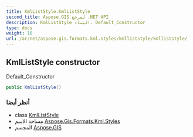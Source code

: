 ```yaml
---
title: KmlListStyle.KmlListStyle
second_title: Aspose.GIS لمرجع .NET API
description: KmlListStyle البناء. Default_Constructor
type: docs
weight: 10
url: /ar/net/aspose.gis.formats.kml.styles/kmlliststyle/kmlliststyle/
---
```

## KmlListStyle constructor

Default_Constructor

```csharp
public KmlListStyle()
```

### أنظر أيضا

* class [KmlListStyle](../)
* مساحة الاسم [Aspose.Gis.Formats.Kml.Styles](../../kmlliststyle/)
* المجسم [Aspose.GIS](../../../)


